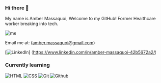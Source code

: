 ### Hi there 👋

My name is Amber Massaquoi,
Welcome to my GitHub!
Former Healthcare worker breaking into tech.

![me]("https://github.com/CodeTress23/CodeTress23/blob/main/giphy.gif")

Email me at: (amber.massaquoi@gmail.com)

[![LinkedIn](https://img.shields.io/badge/LinkedIn-0077B5?style=for-the-badge&logo=linkedin&logoColor=white)] (https://www.linkedin.com/in/amber-massaquoi-42b5672a2/)

<h3>Currently learning</h3>

![HTML](https://img.shields.io/badge/HTML5-E34F26?style=for-the-badge&logo=html5&logoColor=white)
![CSS](https://img.shields.io/badge/CSS-1572B6?&style=for-the-badge&logo=css3&logoColor=white)
![Git](https://img.shields.io/badge/git-F05032.svg?&style=for-the-badge&logo=git&logoColor=white)
![Github](https://img.shields.io/badge/github-181717.svg?&style=for-the-badge&logo=github&logoColor=white)
